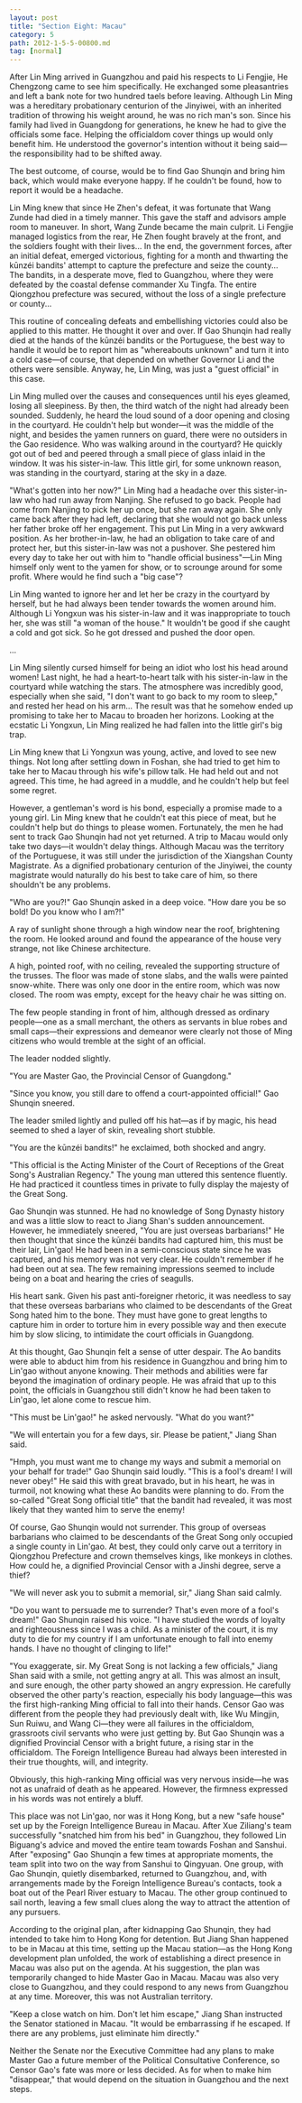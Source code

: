 ```yaml
---
layout: post
title: "Section Eight: Macau"
category: 5
path: 2012-1-5-5-00800.md
tag: [normal]
---
```


After Lin Ming arrived in Guangzhou and paid his respects to Li Fengjie, He Chengzong came to see him specifically. He exchanged some pleasantries and left a bank note for two hundred taels before leaving. Although Lin Ming was a hereditary probationary centurion of the Jinyiwei, with an inherited tradition of throwing his weight around, he was no rich man's son. Since his family had lived in Guangdong for generations, he knew he had to give the officials some face. Helping the officialdom cover things up would only benefit him. He understood the governor's intention without it being said—the responsibility had to be shifted away.

The best outcome, of course, would be to find Gao Shunqin and bring him back, which would make everyone happy. If he couldn't be found, how to report it would be a headache.

Lin Ming knew that since He Zhen's defeat, it was fortunate that Wang Zunde had died in a timely manner. This gave the staff and advisors ample room to maneuver. In short, Wang Zunde became the main culprit. Li Fengjie managed logistics from the rear, He Zhen fought bravely at the front, and the soldiers fought with their lives... In the end, the government forces, after an initial defeat, emerged victorious, fighting for a month and thwarting the kūnzéi bandits' attempt to capture the prefecture and seize the county... The bandits, in a desperate move, fled to Guangzhou, where they were defeated by the coastal defense commander Xu Tingfa. The entire Qiongzhou prefecture was secured, without the loss of a single prefecture or county...

This routine of concealing defeats and embellishing victories could also be applied to this matter. He thought it over and over. If Gao Shunqin had really died at the hands of the kūnzéi bandits or the Portuguese, the best way to handle it would be to report him as "whereabouts unknown" and turn it into a cold case—of course, that depended on whether Governor Li and the others were sensible. Anyway, he, Lin Ming, was just a "guest official" in this case.

Lin Ming mulled over the causes and consequences until his eyes gleamed, losing all sleepiness. By then, the third watch of the night had already been sounded. Suddenly, he heard the loud sound of a door opening and closing in the courtyard. He couldn't help but wonder—it was the middle of the night, and besides the yamen runners on guard, there were no outsiders in the Gao residence. Who was walking around in the courtyard? He quickly got out of bed and peered through a small piece of glass inlaid in the window. It was his sister-in-law. This little girl, for some unknown reason, was standing in the courtyard, staring at the sky in a daze.

"What's gotten into her now?" Lin Ming had a headache over this sister-in-law who had run away from Nanjing. She refused to go back. People had come from Nanjing to pick her up once, but she ran away again. She only came back after they had left, declaring that she would not go back unless her father broke off her engagement. This put Lin Ming in a very awkward position. As her brother-in-law, he had an obligation to take care of and protect her, but this sister-in-law was not a pushover. She pestered him every day to take her out with him to "handle official business"—Lin Ming himself only went to the yamen for show, or to scrounge around for some profit. Where would he find such a "big case"?

Lin Ming wanted to ignore her and let her be crazy in the courtyard by herself, but he had always been tender towards the women around him. Although Li Yongxun was his sister-in-law and it was inappropriate to touch her, she was still "a woman of the house." It wouldn't be good if she caught a cold and got sick. So he got dressed and pushed the door open.

...

Lin Ming silently cursed himself for being an idiot who lost his head around women! Last night, he had a heart-to-heart talk with his sister-in-law in the courtyard while watching the stars. The atmosphere was incredibly good, especially when she said, "I don't want to go back to my room to sleep," and rested her head on his arm... The result was that he somehow ended up promising to take her to Macau to broaden her horizons. Looking at the ecstatic Li Yongxun, Lin Ming realized he had fallen into the little girl's big trap.

Lin Ming knew that Li Yongxun was young, active, and loved to see new things. Not long after settling down in Foshan, she had tried to get him to take her to Macau through his wife's pillow talk. He had held out and not agreed. This time, he had agreed in a muddle, and he couldn't help but feel some regret.

However, a gentleman's word is his bond, especially a promise made to a young girl. Lin Ming knew that he couldn't eat this piece of meat, but he couldn't help but do things to please women. Fortunately, the men he had sent to track Gao Shunqin had not yet returned. A trip to Macau would only take two days—it wouldn't delay things. Although Macau was the territory of the Portuguese, it was still under the jurisdiction of the Xiangshan County Magistrate. As a dignified probationary centurion of the Jinyiwei, the county magistrate would naturally do his best to take care of him, so there shouldn't be any problems.

"Who are you?!" Gao Shunqin asked in a deep voice. "How dare you be so bold! Do you know who I am?!"

A ray of sunlight shone through a high window near the roof, brightening the room. He looked around and found the appearance of the house very strange, not like Chinese architecture.

A high, pointed roof, with no ceiling, revealed the supporting structure of the trusses. The floor was made of stone slabs, and the walls were painted snow-white. There was only one door in the entire room, which was now closed. The room was empty, except for the heavy chair he was sitting on.

The few people standing in front of him, although dressed as ordinary people—one as a small merchant, the others as servants in blue robes and small caps—their expressions and demeanor were clearly not those of Ming citizens who would tremble at the sight of an official.

The leader nodded slightly.

"You are Master Gao, the Provincial Censor of Guangdong."

"Since you know, you still dare to offend a court-appointed official!" Gao Shunqin sneered.

The leader smiled lightly and pulled off his hat—as if by magic, his head seemed to shed a layer of skin, revealing short stubble.

"You are the kūnzéi bandits!" he exclaimed, both shocked and angry.

"This official is the Acting Minister of the Court of Receptions of the Great Song's Australian Regency." The young man uttered this sentence fluently. He had practiced it countless times in private to fully display the majesty of the Great Song.

Gao Shunqin was stunned. He had no knowledge of Song Dynasty history and was a little slow to react to Jiang Shan's sudden announcement. However, he immediately sneered, "You are just overseas barbarians!" He then thought that since the kūnzéi bandits had captured him, this must be their lair, Lin'gao! He had been in a semi-conscious state since he was captured, and his memory was not very clear. He couldn't remember if he had been out at sea. The few remaining impressions seemed to include being on a boat and hearing the cries of seagulls.

His heart sank. Given his past anti-foreigner rhetoric, it was needless to say that these overseas barbarians who claimed to be descendants of the Great Song hated him to the bone. They must have gone to great lengths to capture him in order to torture him in every possible way and then execute him by slow slicing, to intimidate the court officials in Guangdong.

At this thought, Gao Shunqin felt a sense of utter despair. The Ao bandits were able to abduct him from his residence in Guangzhou and bring him to Lin'gao without anyone knowing. Their methods and abilities were far beyond the imagination of ordinary people. He was afraid that up to this point, the officials in Guangzhou still didn't know he had been taken to Lin'gao, let alone come to rescue him.

"This must be Lin'gao!" he asked nervously. "What do you want?"

"We will entertain you for a few days, sir. Please be patient," Jiang Shan said.

"Hmph, you must want me to change my ways and submit a memorial on your behalf for trade!" Gao Shunqin said loudly. "This is a fool's dream! I will never obey!" He said this with great bravado, but in his heart, he was in turmoil, not knowing what these Ao bandits were planning to do. From the so-called "Great Song official title" that the bandit had revealed, it was most likely that they wanted him to serve the enemy!

Of course, Gao Shunqin would not surrender. This group of overseas barbarians who claimed to be descendants of the Great Song only occupied a single county in Lin'gao. At best, they could only carve out a territory in Qiongzhou Prefecture and crown themselves kings, like monkeys in clothes. How could he, a dignified Provincial Censor with a Jinshi degree, serve a thief?

"We will never ask you to submit a memorial, sir," Jiang Shan said calmly.

"Do you want to persuade me to surrender? That's even more of a fool's dream!" Gao Shunqin raised his voice. "I have studied the words of loyalty and righteousness since I was a child. As a minister of the court, it is my duty to die for my country if I am unfortunate enough to fall into enemy hands. I have no thought of clinging to life!"

"You exaggerate, sir. My Great Song is not lacking a few officials," Jiang Shan said with a smile, not getting angry at all. This was almost an insult, and sure enough, the other party showed an angry expression. He carefully observed the other party's reaction, especially his body language—this was the first high-ranking Ming official to fall into their hands. Censor Gao was different from the people they had previously dealt with, like Wu Mingjin, Sun Ruiwu, and Wang Ci—they were all failures in the officialdom, grassroots civil servants who were just getting by. But Gao Shunqin was a dignified Provincial Censor with a bright future, a rising star in the officialdom. The Foreign Intelligence Bureau had always been interested in their true thoughts, will, and integrity.

Obviously, this high-ranking Ming official was very nervous inside—he was not as unafraid of death as he appeared. However, the firmness expressed in his words was not entirely a bluff.

This place was not Lin'gao, nor was it Hong Kong, but a new "safe house" set up by the Foreign Intelligence Bureau in Macau. After Xue Ziliang's team successfully "snatched him from his bed" in Guangzhou, they followed Lin Biguang's advice and moved the entire team towards Foshan and Sanshui. After "exposing" Gao Shunqin a few times at appropriate moments, the team split into two on the way from Sanshui to Qingyuan. One group, with Gao Shunqin, quietly disembarked, returned to Guangzhou, and, with arrangements made by the Foreign Intelligence Bureau's contacts, took a boat out of the Pearl River estuary to Macau. The other group continued to sail north, leaving a few small clues along the way to attract the attention of any pursuers.

According to the original plan, after kidnapping Gao Shunqin, they had intended to take him to Hong Kong for detention. But Jiang Shan happened to be in Macau at this time, setting up the Macau station—as the Hong Kong development plan unfolded, the work of establishing a direct presence in Macau was also put on the agenda. At his suggestion, the plan was temporarily changed to hide Master Gao in Macau. Macau was also very close to Guangzhou, and they could respond to any news from Guangzhou at any time. Moreover, this was not Australian territory.

"Keep a close watch on him. Don't let him escape," Jiang Shan instructed the Senator stationed in Macau. "It would be embarrassing if he escaped. If there are any problems, just eliminate him directly."

Neither the Senate nor the Executive Committee had any plans to make Master Gao a future member of the Political Consultative Conference, so Censor Gao's fate was more or less decided. As for when to make him "disappear," that would depend on the situation in Guangzhou and the next steps.
